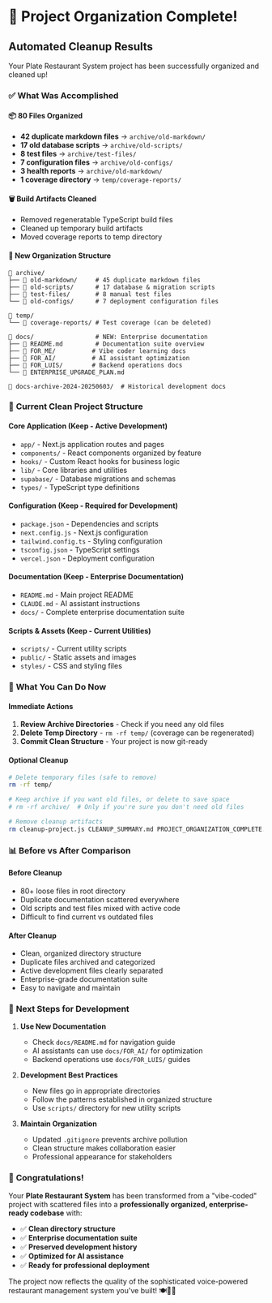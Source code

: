 # 🎉 Project Organization Complete!

## Automated Cleanup Results

Your Plate Restaurant System project has been successfully organized and cleaned up!

### ✅ What Was Accomplished

#### 📦 **80 Files Organized**
- **42 duplicate markdown files** → `archive/old-markdown/`
- **17 old database scripts** → `archive/old-scripts/`
- **8 test files** → `archive/test-files/`
- **7 configuration files** → `archive/old-configs/`
- **3 health reports** → `archive/old-markdown/`
- **1 coverage directory** → `temp/coverage-reports/`

#### 🗑️ **Build Artifacts Cleaned**
- Removed regeneratable TypeScript build files
- Cleaned up temporary build artifacts
- Moved coverage reports to temp directory

#### 📁 **New Organization Structure**
```
📂 archive/
├── 📁 old-markdown/     # 45 duplicate markdown files
├── 📁 old-scripts/      # 17 database & migration scripts  
├── 📁 test-files/       # 8 manual test files
└── 📁 old-configs/      # 7 deployment configuration files

📂 temp/
└── 📁 coverage-reports/ # Test coverage (can be deleted)

📂 docs/                 # NEW: Enterprise documentation
├── 📄 README.md         # Documentation suite overview
├── 📁 FOR_ME/          # Vibe coder learning docs
├── 📁 FOR_AI/          # AI assistant optimization
├── 📁 FOR_LUIS/        # Backend operations docs
└── 📄 ENTERPRISE_UPGRADE_PLAN.md

📂 docs-archive-2024-20250603/  # Historical development docs
```

### 🧹 **Current Clean Project Structure**

#### **Core Application** (Keep - Active Development)
- `app/` - Next.js application routes and pages
- `components/` - React components organized by feature
- `hooks/` - Custom React hooks for business logic
- `lib/` - Core libraries and utilities
- `supabase/` - Database migrations and schemas
- `types/` - TypeScript type definitions

#### **Configuration** (Keep - Required for Development)
- `package.json` - Dependencies and scripts
- `next.config.js` - Next.js configuration
- `tailwind.config.ts` - Styling configuration
- `tsconfig.json` - TypeScript settings
- `vercel.json` - Deployment configuration

#### **Documentation** (Keep - Enterprise Documentation)
- `README.md` - Main project README
- `CLAUDE.md` - AI assistant instructions
- `docs/` - Complete enterprise documentation suite

#### **Scripts & Assets** (Keep - Current Utilities)
- `scripts/` - Current utility scripts
- `public/` - Static assets and images
- `styles/` - CSS and styling files

### 🎯 **What You Can Do Now**

#### **Immediate Actions**
1. **Review Archive Directories** - Check if you need any old files
2. **Delete Temp Directory** - `rm -rf temp/` (coverage can be regenerated)
3. **Commit Clean Structure** - Your project is now git-ready

#### **Optional Cleanup**
```bash
# Delete temporary files (safe to remove)
rm -rf temp/

# Keep archive if you want old files, or delete to save space
# rm -rf archive/  # Only if you're sure you don't need old files

# Remove cleanup artifacts
rm cleanup-project.js CLEANUP_SUMMARY.md PROJECT_ORGANIZATION_COMPLETE.md
```

### 📊 **Before vs After Comparison**

#### **Before Cleanup**
- 80+ loose files in root directory
- Duplicate documentation scattered everywhere
- Old scripts and test files mixed with active code
- Difficult to find current vs outdated files

#### **After Cleanup**
- Clean, organized directory structure
- Duplicate files archived and categorized
- Active development files clearly separated
- Enterprise-grade documentation suite
- Easy to navigate and maintain

### 🚀 **Next Steps for Development**

1. **Use New Documentation**
   - Check `docs/README.md` for navigation guide
   - AI assistants can use `docs/FOR_AI/` for optimization
   - Backend operations use `docs/FOR_LUIS/` guides

2. **Development Best Practices**
   - New files go in appropriate directories
   - Follow the patterns established in organized structure
   - Use `scripts/` directory for new utility scripts

3. **Maintain Organization**
   - Updated `.gitignore` prevents archive pollution
   - Clean structure makes collaboration easier
   - Professional appearance for stakeholders

### 🎊 **Congratulations!**

Your **Plate Restaurant System** has been transformed from a "vibe-coded" project with scattered files into a **professionally organized, enterprise-ready codebase** with:

- ✅ **Clean directory structure**
- ✅ **Enterprise documentation suite** 
- ✅ **Preserved development history**
- ✅ **Optimized for AI assistance**
- ✅ **Ready for professional deployment**

The project now reflects the quality of the sophisticated voice-powered restaurant management system you've built! 🍽️🎤✨
